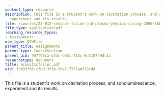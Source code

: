 ```yaml
---
content_type: resource
description: This file is a student's work on cavitation process, and sonoluminescence,
  experiment and its results.
file: /courses/22-012-seminar-fusion-and-plasma-physics-spring-2006/fbb33f96cfbd3f1b3fa77257a4f19ed4_acousticfusion.pdf
file_type: application/pdf
learning_resource_types:
- Assignments
ocw_type: OCWFile
parent_title: Assignments
parent_type: CourseSection
parent_uid: 907f93ca-b2dc-c0b1-713c-6d318749dc1a
resourcetype: Document
title: acousticfusion.pdf
uid: fbb33f96-cfbd-3f1b-3fa7-7257a4f19ed4
---
```

This file is a student's work on cavitation process, and sonoluminescence, experiment and its results.

